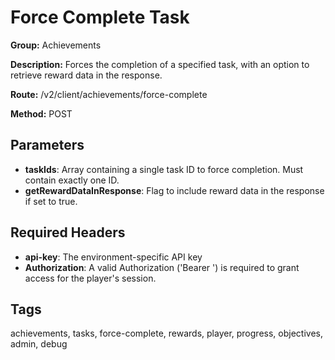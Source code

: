 # Force Complete Task

**Group:** Achievements

**Description:** Forces the completion of a specified task, with an option to retrieve reward data in the response.

**Route:** /v2/client/achievements/force-complete

**Method:** POST

## Parameters

- **taskIds**: Array containing a single task ID to force completion. Must contain exactly one ID.
- **getRewardDataInResponse**: Flag to include reward data in the response if set to true.

## Required Headers

- **api-key**: The environment-specific API key
- **Authorization**: A valid Authorization ('Bearer <token>') is required to grant access for the player's session.

## Tags

achievements, tasks, force-complete, rewards, player, progress, objectives, admin, debug
